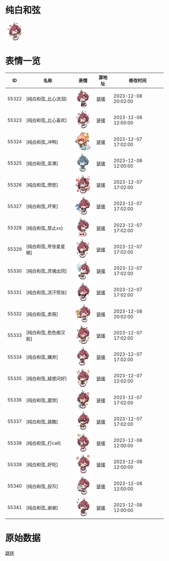 # 纯白和弦

<img src="./cover.png" height="60" alt="cover" />

# 表情一览

|ID|名称|表情|源地址|修改时间|
|----|----|----|----|----|
|55322|[纯白和弦_比心流泪]|<img src="./pic/055322_%5B纯白和弦_比心流泪%5D.png" height="60" alt="比心流泪"/>|[链接](https://i0.hdslb.com/bfs/garb/df3a7de976ec8ec599eba3fe2b2b76c461a63d2e.png)|2023-12-08 20:02:00|
|55323|[纯白和弦_比心喜欢]|<img src="./pic/055323_%5B纯白和弦_比心喜欢%5D.png" height="60" alt="比心喜欢"/>|[链接](https://i0.hdslb.com/bfs/garb/80e7cb0c3c8c03569eb20ab12ebbf3e4778bdea2.png)|2023-12-08 12:00:00|
|55324|[纯白和弦_冲鸭]|<img src="./pic/055324_%5B纯白和弦_冲鸭%5D.png" height="60" alt="冲鸭"/>|[链接](https://i0.hdslb.com/bfs/garb/489a38e6de13967422851d27dc0137bc58e8e560.png)|2023-12-07 17:02:00|
|55325|[纯白和弦_呆滞]|<img src="./pic/055325_%5B纯白和弦_呆滞%5D.png" height="60" alt="呆滞"/>|[链接](https://i0.hdslb.com/bfs/garb/dc1288d2de5d15a68fdcbfc7b61236bf7ff90862.png)|2023-12-08 12:00:00|
|55326|[纯白和弦_愤怒]|<img src="./pic/055326_%5B纯白和弦_愤怒%5D.png" height="60" alt="愤怒"/>|[链接](https://i0.hdslb.com/bfs/garb/f06ec8404bea57f3f0dcbef218053cbdcb394873.png)|2023-12-07 17:02:00|
|55327|[纯白和弦_坏笑]|<img src="./pic/055327_%5B纯白和弦_坏笑%5D.png" height="60" alt="坏笑"/>|[链接](https://i0.hdslb.com/bfs/garb/086804251b4291608791e315b3034862f693f09c.png)|2023-12-07 17:02:00|
|55328|[纯白和弦_禁止xx]|<img src="./pic/055328_%5B纯白和弦_禁止xx%5D.png" height="60" alt="禁止xx"/>|[链接](https://i0.hdslb.com/bfs/garb/9dac7e6e6922a74d2f74a9f8f9fe4bf337aa9344.png)|2023-12-07 17:02:00|
|55329|[纯白和弦_夸张星星眼]|<img src="./pic/055329_%5B纯白和弦_夸张星星眼%5D.png" height="60" alt="夸张星星眼"/>|[链接](https://i0.hdslb.com/bfs/garb/5dec891f4ac819e6c092d1579ae89b5e8e1390e5.png)|2023-12-07 17:02:00|
|55330|[纯白和弦_灵魂出窍]|<img src="./pic/055330_%5B纯白和弦_灵魂出窍%5D.png" height="60" alt="灵魂出窍"/>|[链接](https://i0.hdslb.com/bfs/garb/8c4e6974f048f52b528708e6e5256a113d13d1bc.png)|2023-12-07 17:02:00|
|55331|[纯白和弦_流汗慌张]|<img src="./pic/055331_%5B纯白和弦_流汗慌张%5D.png" height="60" alt="流汗慌张"/>|[链接](https://i0.hdslb.com/bfs/garb/dc9fa6385863671e8e32d97c821f6ec778c8d848.png)|2023-12-07 17:02:00|
|55332|[纯白和弦_卖萌]|<img src="./pic/055332_%5B纯白和弦_卖萌%5D.png" height="60" alt="卖萌"/>|[链接](https://i0.hdslb.com/bfs/garb/056668b15d4a02595b80c7d9297df1ec452ef932.png)|2023-12-08 20:02:00|
|55333|[纯白和弦_色色痴汉脸]|<img src="./pic/055333_%5B纯白和弦_色色痴汉脸%5D.png" height="60" alt="色色痴汉脸"/>|[链接](https://i0.hdslb.com/bfs/garb/e23dfb7569cee1e0877f5831b5ac05be48044b49.png)|2023-12-07 17:02:00|
|55334|[纯白和弦_嫌弃]|<img src="./pic/055334_%5B纯白和弦_嫌弃%5D.png" height="60" alt="嫌弃"/>|[链接](https://i0.hdslb.com/bfs/garb/e47892b69cdff87ff22c7f2865936a349ae56c63.png)|2023-12-07 17:02:00|
|55335|[纯白和弦_疑惑问好]|<img src="./pic/055335_%5B纯白和弦_疑惑问好%5D.png" height="60" alt="疑惑问好"/>|[链接](https://i0.hdslb.com/bfs/garb/587f7a623ab62667097ad80139d1937052019042.png)|2023-12-07 12:02:00|
|55336|[纯白和弦_震惊]|<img src="./pic/055336_%5B纯白和弦_震惊%5D.png" height="60" alt="震惊"/>|[链接](https://i0.hdslb.com/bfs/garb/a61158547a344dc3c091d4e060c87eea586d5144.png)|2023-12-07 17:02:00|
|55337|[纯白和弦_装酷]|<img src="./pic/055337_%5B纯白和弦_装酷%5D.png" height="60" alt="装酷"/>|[链接](https://i0.hdslb.com/bfs/garb/1a8f5720be348a58f8ad146c56b4c2d1345bc3ad.png)|2023-12-07 17:02:00|
|55338|[纯白和弦_打call]|<img src="./pic/055338_%5B纯白和弦_打call%5D.png" height="60" alt="打call"/>|[链接](https://i0.hdslb.com/bfs/garb/5044c19fd2cb1b0bc189112af650a89e7f2d3070.png)|2023-12-08 12:00:00|
|55339|[纯白和弦_好吃]|<img src="./pic/055339_%5B纯白和弦_好吃%5D.png" height="60" alt="好吃"/>|[链接](https://i0.hdslb.com/bfs/garb/e8404ccf8e1308ce89b0717162b98befb3ef1a5d.png)|2023-12-08 12:00:00|
|55340|[纯白和弦_投币]|<img src="./pic/055340_%5B纯白和弦_投币%5D.png" height="60" alt="投币"/>|[链接](https://i0.hdslb.com/bfs/garb/bff8176148d918e908791163608d488ac21049c8.png)|2023-12-08 12:00:00|
|55341|[纯白和弦_谢谢]|<img src="./pic/055341_%5B纯白和弦_谢谢%5D.png" height="60" alt="谢谢"/>|[链接](https://i0.hdslb.com/bfs/garb/1bd69d2d8cabff0ad7fb26b077467640424b85a3.png)|2023-12-08 12:00:00|

# 原始数据

[跳转](./raw.json)

